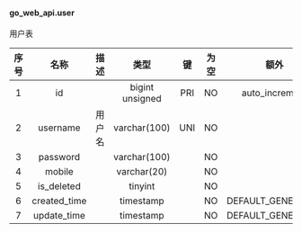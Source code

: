 #### go_web_api.user 
用户表

| 序号 | 名称 | 描述 | 类型 | 键 | 为空 | 额外 | 默认值 |
| :--: | :--: | :--: | :--: | :--: | :--: | :--: | :--: |
| 1 | id |  | bigint unsigned | PRI | NO | auto_increment |  |
| 2 | username | 用户名 | varchar(100) | UNI | NO |  |  |
| 3 | password |  | varchar(100) |  | NO |  |  |
| 4 | mobile |  | varchar(20) |  | NO |  |  |
| 5 | is_deleted |  | tinyint |  | NO |  | 0 |
| 6 | created_time |  | timestamp |  | NO | DEFAULT_GENERATED | CURRENT_TIMESTAMP |
| 7 | update_time |  | timestamp |  | NO | DEFAULT_GENERATED | CURRENT_TIMESTAMP |
